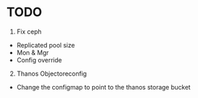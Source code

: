 # TODO
1. Fix ceph
- Replicated pool size
- Mon & Mgr
- Config override

2. Thanos Objectoreconfig
- Change the configmap to point to the thanos storage bucket